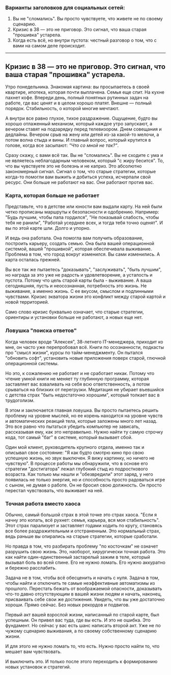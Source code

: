 ### **Варианты заголовков для социальных сетей:**

1.  Вы не "сломались". Вы просто чувствуете, что живете не по своему сценарию.
2.  Кризис в 38 — это не приговор. Это сигнал, что ваша старая "прошивка" устарела.
3.  Когда есть всё, но внутри пустота: честный разговор о том, что с вами на самом деле происходит.

***

## Кризис в 38 — это не приговор. Это сигнал, что ваша старая "прошивка" устарела.

Утро понедельника. Знакомая картина: вы просыпаетесь в своей квартире, ипотека, которая почти выплачена. Семья еще спит. На кухне пахнет кофе. Впереди день, полный понятных рутинных задач на работе, где вас ценят и в целом хорошо платят. Внешне — полный порядок. Стабильность, о которой многие мечтают.

А внутри все равно глухое, тихое раздражение. Ощущение, будто вы хорошо отлаженный механизм, который каждое утро запускают, а вечером ставят на подзарядку перед телевизором. Днем совещания и дедлайны. Вечером срыв на жену или детей из-за какой-то мелочи, а потом волна стыда и вины. И главный вопрос, который крутится в голове, когда все засыпают: *"Что со мной не так?"*.

Сразу скажу, с вами всё так. Вы не "сломались". Вы не сходите с ума и не являетесь неблагодарным человеком, который "с жиру бесится". То, что вы чувствуете это не болезнь и не каприз. Это абсолютно закономерный сигнал. Сигнал о том, что старые стратегии, которые когда-то помогли вам выжить и добиться успеха, исчерпали свой ресурс. Они больше не работают на вас. Они работают против вас.

### Карта, которая больше не работает

Представьте, что в детстве или юности вам выдали карту. На ней были четко прописаны маршруты к безопасности и одобрению. Например: "Будь лучшим, чтобы папа гордился", "Не показывай слабость, чтобы тебя не ранили", "Работай усерднее всех, и тогда тебя точно оценят". И вы по этой карте шли. Долго и упорно.

И ведь она работала. Она помогла вам получить образование, построить карьеру, создать семью. Она была вашей операционной системой, вашей "прошивкой", которая обеспечивала выживание. Проблема в том, что город вокруг изменился. Вы сами изменились. А карта осталась прежней.

Вы все так же пытаетесь "доказывать", "заслуживать", "быть лучшим", но награда за это уже не радость и удовлетворение, а усталость и пустота. Потому что цель старой карты была - выживание. А ваша сегодняшняя, пусть и неосознанная, потребность это жизнь. Не выживание, а именно жизнь. С ее вкусом, смыслом и подлинными чувствами. Кризис экватора жизни это конфликт между старой картой и новой территорией.

Само слово кризис буквально означает, что старые стратегии, ориентиры и установки больше не работают, а новых еще нет.

### Ловушка "поиска ответов"

Когда человек вроде "Алексея", 38-летнего IT-менеджера, приходит ко мне, он часто уже перепробовал всё. Книги по осознанности, подкасты про "смысл жизни", курсы по тайм-менеджменту. Он пытался "обновить софт", установить новые приложения поверх старой, глючной операционной системы.

Но это, к сожалению не работает и не сработает никак. Потому что чтение умной книги не меняет ту глубинную программу, которая заставляет вас взваливать на себя всю ответственность, а потом срываться на близких от перегрузки. Медитация не убирает въевшийся с детства страх "быть недостаточно хорошим", который толкает вас в трудоголизм.

В этом и заключается главная ловушка. Вы просто пытаетесь решить проблему на уровне мыслей, но ее корень находится на уровне чувств и автоматических реакций тела, которые заложены много лет назад. Это все равно что пытаться убедить компьютер не зависать, рассказывая ему, как это неправильно. Нужно найти ту самую строчку кода, тот самый "баг" в системе, который вызывает сбой.

Один мой клиент, руководитель крупного отдела, именно так и описывал свое состояние: "Я как будто смотрю кино про свою успешную жизнь, но звук выключен. Я вижу картинку, но ничего не чувствую". В процессе работы мы обнаружили, что в основе его стратегии "достигатора" лежал глубокий стыд из подросткового возраста. Как только мы нашли и "обезвредили" этот заряд, у него появилась не только энергия, но и способность просто радоваться игре с сыном, не думая о работе. Он не бросил свою должность. Он просто перестал чувствовать, что выживает на ней.

### Точная работа вместо хаоса

Обычно, самый большой страх в этой точке это страх хаоса. "Если я начну это копать, всё рухнет: семья, карьера, вся моя стабильность". Этот страх парализует и заставляет годами ходить по кругу, становясь все более раздражительным и отстраненным. Это нормальный страх, ведь раньше вы опирались на старые стратегии, которые сработали.

Но правда в том, что разбирать проблему "по косточкам" не означет разрушить свою жизнь. Это, наоборот, хирургически точная работа. Это как найти один-единственный застарелый зажим в теле, который вызывал боль во всей спине. Его не нужно ломать. Его нужно аккуратно и бережно расслабить.

Задача не в том, чтобы всё обесценить и начать с нуля. Задача в том, чтобы найти и отключить те самые неэффективные автоматизмы из прошлого. Перестать бежать от воображаемой опасности, доказывать что-то давно отсутствующим в вашей жизни людям и начать, наконец, присваивать себе свои же достижения. Увидеть, что вы уже достаточно хороши. Прямо сейчас. Без новых рекордов и подвигов.

Первый акт вашей взрослой жизни, написанный по старой карте, был успешным. Он привел вас туда, где вы есть. И это не ошибка. Это фундамент. Но сейчас у вас есть шанс написать второй акт. Уже не по чужому сценарию выживания, а по своему собственному сценарию жизни.

И для этого не нужно ломать то, что есть. Нужно просто найти то, что мешает вам чувствовать.

И выключить это. И только после этого переходить к формированию новых установок и стратегий.